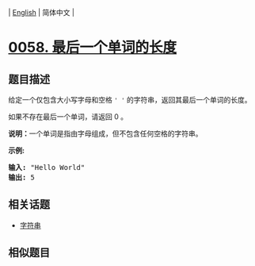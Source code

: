 
| [English](README_EN.md) | 简体中文 |

# [0058. 最后一个单词的长度](https://leetcode-cn.com/problems/length-of-last-word/)

## 题目描述

<p>给定一个仅包含大小写字母和空格&nbsp;<code>&#39; &#39;</code>&nbsp;的字符串，返回其最后一个单词的长度。</p>

<p>如果不存在最后一个单词，请返回 0&nbsp;。</p>

<p><strong>说明：</strong>一个单词是指由字母组成，但不包含任何空格的字符串。</p>

<p><strong>示例:</strong></p>

<pre><strong>输入:</strong> &quot;Hello World&quot;
<strong>输出:</strong> 5
</pre>


## 相关话题

- [字符串](https://leetcode-cn.com/tag/string)

## 相似题目


